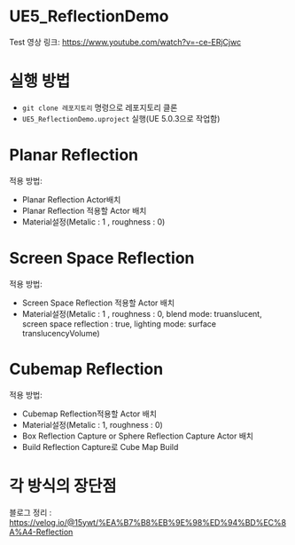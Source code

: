 # UE5_ReflectionDemo
Test 영상 링크: https://www.youtube.com/watch?v=-ce-ERjCjwc

# 실행 방법
- `git clone 레포지토리` 명령으로 레포지토리 클론
- `UE5_ReflectionDemo.uproject` 실행(UE 5.0.3으로 작업함)

# Planar Reflection
적용 방법: 
- Planar Reflection Actor배치 
- Planar Reflection 적용할 Actor 배치
- Material설정(Metalic : 1 , roughness : 0)


# Screen Space Reflection
적용 방법: 
- Screen Space Reflection 적용할 Actor 배치
- Material설정(Metalic : 1 , roughness : 0, blend mode: truanslucent, screen space reflection : true, lighting mode: surface translucencyVolume)



# Cubemap Reflection
적용 방법: 
- Cubemap Reflection적용할 Actor 배치
- Material설정(Metalic : 1, roughness : 0)
- Box Reflection Capture or Sphere Reflection Capture Actor 배치
- Build Reflection Capture로 Cube Map Build

# 각 방식의 장단점
블로그 정리 : https://velog.io/@15ywt/%EA%B7%B8%EB%9E%98%ED%94%BD%EC%8A%A4-Reflection
